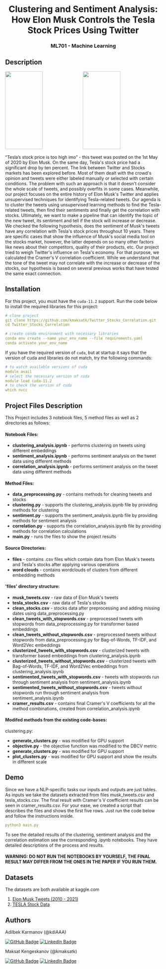 <div align="center">

# Clustering and Sentiment Analysis: How Elon Musk Controls the Tesla Stock Prices Using Twitter
<h3 align="center"> ML701 - Machine Learning </h3>
  
</div>

## Description

<p float="center">
  <img src="https://qph.fs.quoracdn.net/main-qimg-c25657afa1b0c6fd10d2e453ef1e114f", width = 49%, height = 250px>
   <img src="https://cdn.wccftech.com/wp-content/uploads/2020/05/TESLA-STOCK-PRICE-11-51-AM-ET-1-MAY-2020-1480x888.png", width = 49%, height = 250px>
</p>
“Tesla’s stock price is too high imo” - this tweet was posted on the 1st May of 2020 by Elon Musk. On the same day, Tesla's stock price had a significant drop by ten percent. The link between Twitter and Stocks markets has been explored before. Most of them dealt with the crowd's opinion and tweets were either labeled manually or selected with certain conditions. The problem with such an approach is that it doesn't consider the whole scale of tweets, and possibly overfits in some cases. Meanwhile, our project focuses on the entire history of Elon Musk's Twitter and applies unsupervised techniques for identifying Tesla-related tweets. Our agenda is to cluster the tweets using unsupervised learning methods to find the Tesla-related tweets, then find their sentiments and finally get the correlation with stocks. Ultimately, we want to make a pipeline that can identify the topic of the new tweet, its sentiment and tell if the stock will increase or decrease. We checked the following hypothesis, does the sentiment of Musk's tweets have any correlation with Tesla's stock prices throughout 10 years.  There are specific cases that show the influence of Musk's social media tool on the stocks market, however, the latter depends on so many other factors like news about their competitors, quality of their products, etc. Our project tried to weigh Twitter's influence on Tesla's economy. For that purpose, we calculated the Cramer's V correlation coefficient. While we understand that the tone of the tweet may not correlate with the increase or decrease of the stocks, our hypothesis is based on several previous works that have tested the same exact connection.

## Installation
For this project, you must have the ```cuda-11.2``` support. Run the code below to install the required libraries for this project:

```yaml
# clone project
git clone https://github.com/kmaksatk/Twitter_Stocks_Correlation.git
cd Twitter_Stocks_Correlation

# create conda environment with necessary libraries
conda env create --name your_env_name --file requirements.yaml
conda activate your_env_name
```
If you have the required version of ```cuda```, but at startup it says that the version of cuda and libraries do not match, try the following commands:
```yaml
# to watch available versions of cuda
module avail
# select the necessary version of cuda
module load cuda-11.2
# to check the version of cuda
which nvcc
```
## Project Files Description

<p>This Project includes 3 notebook files, 5 method files as well as 2 directories as follows:</p>
<h4>Notebook Files:</h4>
<ul>
  <li><b>clustering_analysis.ipynb</b> - performs clustering on tweets using different embeddings</li>
  <li><b>sentiment_analysis.ipynb</b> - performs sentiment analysis on the tweet data using different methods</li>
  <li><b>correlation_analysis.ipynb</b> - performs sentiment analysis on the tweet data using different methods</li>
</ul>

<h4>Method Files:</h4>
<ul>
  <li><b>data_preprocessing.py</b> - contains methods for cleaning tweets and stocks</li>
  <li><b>clustering.py</b> - supports the clustering_analysis.ipynb file by providing methods for clustering</li>
  <li><b>sentiment.py</b> - supports the sentiment_analysis.ipynb file by providing methods for sentiment analysis</li>
  <li><b>correlation.py</b> - supports the correlation_analysis.ipynb file by providing methods for correlation calculations</li>
  <li><b>main.py</b> - runs the files to show the project results </li>
</ul>

<h4>Source Directories:</h4>
<ul>
  <li><b>files</b> - contains .сsv files which contain data from Elon Musk's tweets and Tesla's stocks after applying various operations</li>
  <li><b>word clouds</b> - contains wordclouds of clusters from different embedding methods</li>
</ul>

<h4>'files' directory structure:</h4>
<ul>
  <li><b>musk_tweets.csv</b> - raw data of Elon Musk's tweets</li>
  <li><b>tesla_stocks.csv</b> - raw data of Tesla's stocks</li>
  <li><b>clean_stocks.csv</b> - stocks data after preprocessing and adding missing dates using data_preprocessing.py</li>
  <li><b>clean_tweets_with_stopwords.csv</b> - preprocessed tweets with stopwords from data_preprocessing.py for transformer based embeddings</li>
  <li><b>clean_tweets_without_stopwords.csv</b> - preprocessed tweets without stopwords from data_preprocessing.py for Bag-of-Words, TF-IDF, and Word2Vec embeddings</li>
  <li><b>clusterized_tweets_with_stopwords.csv</b> - clusterized tweets with transformer based embeddings from clustering_analysis.ipynb</li>
  <li><b>clusterized_tweets_without_stopwords.csv</b> - clusterized tweets with Bag-of-Words, TF-IDF, and Word2Vec embeddings from clustering_analysis.ipynb</li>
  <li><b>sentimented_tweets_with_stopwords.csv</b> - tweets with stopwords run through sentiment analysis from sentiment_analysis.ipynb</li>
  <li><b>sentimented_tweets_without_stopwords.csv</b> - tweets without stopwords run through sentiment analysis from sentiment_analysis.ipynb</li>
  <li><b>cramer_results.csv</b> - contains final Cramer's V coefficients for all the method combinations, created from correlation_analysis.ipynb</li>
</ul>


<h4>Modifed methods from the existing code-bases:</h4>
clustering.py:
<ul>
  <li><b>generate_clusters.py</b> - was modified for GPU support</li>
  <li><b>objective.py</b> - the objective function was modified to the DBCV metric</li>
  <li><b>generate_clusters.py</b> - was modified for GPU support</li>
  <li><b>plot_clusters.py</b> - was modified for GPU support and show the results in different scale</li>
</ul>
  



## Demo 
Since we have a NLP-specific tasks our inputs and outputs are just tables. As inputs we take the datasets extracted from files musk_tweets.csv and tesla_stocks.csv. The final result with Cramer's V coefficient results can be seen in cramer_results.csv. For your ease, we created a script that describes the files and shows the first five rows. Just run the code below and follow the instructions inside. 

```yaml
python3 main.py
```

To see the detailed results of the clustering, sentiment analysis and the correlation estimation see the corresponding .ipynb notebooks. They have detailed descriptions of the process and results.
#### WARNING: DO NOT RUN THE NOTEBOOKS BY YOURSELF, THE FINAL RESULT MAY DIFFER FROM THE ONES IN THE PAPER IF YOU RUN THEM.

## Datasets

The datasets are both available at kaggle.com
1. [Elon Musk Tweets (2010 - 2021)](https://www.kaggle.com/ayhmrba/elon-musk-tweets-2010-2021?select=2021.csv)
2. [TESLA Stock Data](https://www.kaggle.com/varpit94/tesla-stock-data-updated-till-28jun2021?select=TSLA.csv)

## Authors

Adilbek Karmanov (@kdiAAA) 

[![GitHub Badge](https://img.shields.io/badge/GitHub-100000?style=for-the-badge&logo=github&logoColor=white)](https://github.com/kdiAAA)
[![LinkedIn Badge](https://img.shields.io/badge/LinkedIn-0077B5?style=for-the-badge&logo=linkedin&logoColor=white)](https://www.linkedin.com/in/adilbek-karmanov/)

Maksat Kengeskanov (@kmaksatk)

[![GitHub Badge](https://img.shields.io/badge/GitHub-100000?style=for-the-badge&logo=github&logoColor=white)](https://github.com/kmaksatk)
[![LinkedIn Badge](https://img.shields.io/badge/LinkedIn-0077B5?style=for-the-badge&logo=linkedin&logoColor=white)](https://www.linkedin.com/in/maksat-kengeskanov/)
